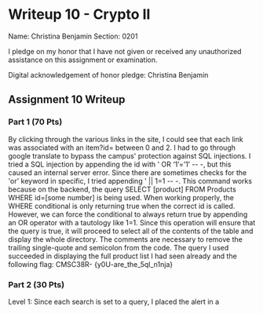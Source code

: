 Writeup 10 - Crypto II
=====

Name: Christina Benjamin
Section: 0201

I pledge on my honor that I have not given or received any unauthorized assistance on this assignment or examination.

Digital acknowledgement of honor pledge: Christina Benjamin

## Assignment 10 Writeup

### Part 1 (70 Pts)
By clicking through the various links in the site, I could see that each link was associated with an item?id= between 0 and 2. I had to go through google translate to bypass the campus' protection against SQL injections. I tried a SQL injection by appending the id with ' OR ‘1’=’1’ -- -, but this caused an internal server error. Since there are sometimes checks for the 'or' keyword in specific, I tried appending ' || 1=1 -- -. This command works because on the backend, the query SELECT [product] FROM Products WHERE id=[some number] is being used. When working properly, the WHERE conditional is only returning true when the correct id is called. However, we can force the conditional to always return true by appending an OR operator with a tautology like 1=1. Since this operation will ensure that the query is true, it will proceed to select all of the contents of the table and display the whole directory. The comments are necessary to remove the trailing single-quote and semicolon from the code. The query I used succeeded in displaying the full product list I had seen already and the following flag: CMSC38R- {y0U-are_the_5ql_n1nja}

### Part 2 (30 Pts)
Level 1: Since each search is set to a query, I placed the alert in a <script> tag so that it would be treated as code. 
Level 2: The script tag didn't work this time, so I tried messing with the formatting of the text. I was able to bold and italicize the comments, so I knew that it was reading and converting the html. Then I tried inserting a link with the href leading to a javascript alert, and this was successful. 
Level 3: The target code shows that there is a function chooseTab(num). There is also a line where the given num is used to build the image url: "<img src='/static/level3/cloud" + num + ".jpg' />". I received the alert by adding an onerror attribute set to alert(0) after the id, and then adding a random character to trip the error and trigger the alert.
Level 4: I could see in the code for timer.html that there was a line that showed: onload="startTimer('{{ timer }}');". I tried sending in a single quote and received an error in the console saying that it was EOF, and could navigate to the line in timer.html showing that the single quote had been read into startTimer. Then after trying several combinations of the alert tag with parentheses and the single apostrophe, I was able to trigger the alert by sending in ');alert('. This worked because the opening parenthesis and semicolon in the code I sent in ended the startTimer function and then tacked on a new line triggering the alert, which was ended with a closing parenthesis and semicolon within the timer.html code. 
Level 5: The source code shows that the email field is not even read by the server, so it is not a vulnerable spot. By clicking through the links and watching the URL, the only spot that seemed vulnerable was in the URL "signup?next=confirm". In the source code, the next field is read in as "<a href="{{ next }}">Next >></a>", which looked like a similar vulnerability to level 4. Since JS code inside of an href needs to be appropriately defined before it is ran as JavaScript, I prepended the alert with "javascript:" and placed it after the "next=" assignment. Clicking the 'next' button with this url in place successfully triggered the alert. 
Level 6: In index.html, lines 20-25 show that sending in a url with https will cause an error. However, the scriptEl.onload command includes the line ""Loaded gadget from " + url", where it is vulnerable. Since it is inside setInnerText, in order to include the alert command, I used a data URI scheme with the media type as text: "data:text/javascript,alert('0')" and appended this snippet after frame# to trigger the alert. 
